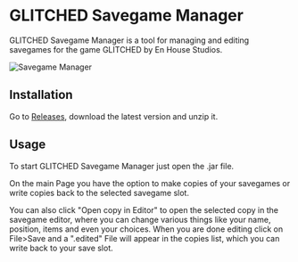 # GLITCHED Savegame Manager
GLITCHED Savegame Manager is a tool for managing and editing savegames for the game GLITCHED by En House Studios.

![Savegame Manager](https://user-images.githubusercontent.com/15331116/158664447-e9e18c83-960f-434a-ae38-cda9a40e473c.png)

## Installation
Go to [Releases](https://github.com/CytexalMika/GLITCHEDSavegameManager/releases), download the latest version and unzip it.
## Usage
To start GLITCHED Savegame Manager just open the .jar file.

On the main Page you have the option to make copies of your savegames or write copies back to the selected savegame slot.

You can also click "Open copy in Editor" to open the selected copy in the savegame editor, where you can change various things like your name, position, items and even your choices.
When you are done editing click on File>Save and a ".edited" File will appear in the copies list, which you can write back to your save slot.
